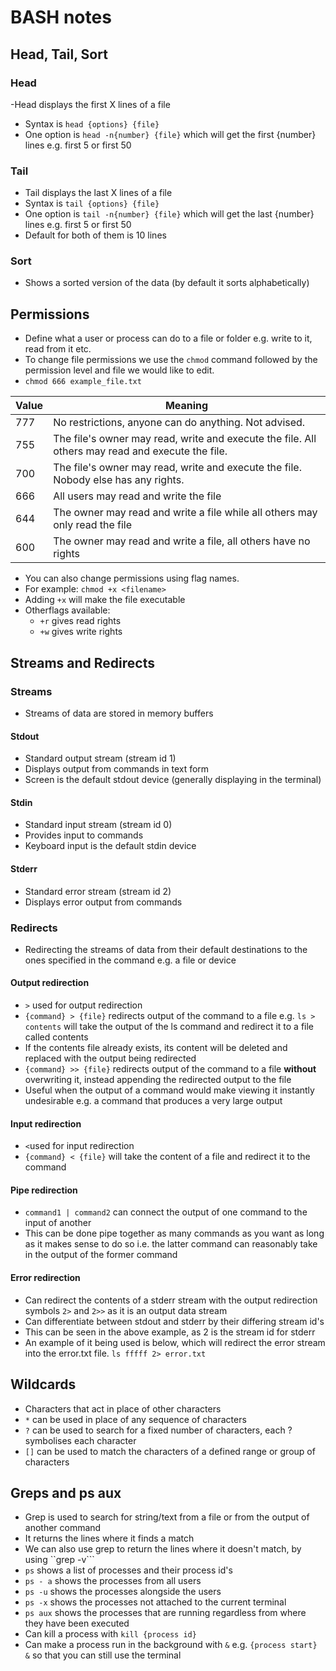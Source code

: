 # BASH notes

## Head, Tail, Sort
### Head
-Head displays the first X lines of a file
- Syntax is ``head {options} {file}``
- One option is `head -n{number} {file}` which will get the first {number} lines
 e.g. first 5 or first 50
### Tail
- Tail displays the last X lines of a file
- Syntax is ``tail {options} {file}``
- One option is `tail -n{number} {file}` which will get the last {number} lines
 e.g. first 5 or first 50
- Default for both of them is 10 lines
### Sort
- Shows a sorted version of the data (by default it sorts alphabetically)

## Permissions
- Define what a user or process can do to a file or folder e.g. write to it,
read from it etc.
- To change file permissions we use the `chmod` command followed by the permission level and file we would like to edit.
- `chmod 666 example_file.txt`

| Value | Meaning                                                                                          |
| ----- | ------------------------------------------------------------------------------------------------ |
| 777   | No restrictions, anyone can do anything. Not advised.                                            |
| 755   | The file's owner may read, write and execute the file. All others may read and execute the file. |
| 700   | The file's owner may read, write and execute the file. Nobody else has any rights.               |
| 666   | All users may read and write the file                                                            |
| 644   | The owner may read and write a file while all others may only read the file                      |
| 600   | The owner may read and write a file, all others have no rights                                   |

- You can also change permissions using flag names.
- For example: `chmod +x <filename>`
- Adding `+x` will make the file executable
- Otherflags available:
  - `+r` gives read rights
  - `+w` gives write rights

## Streams and Redirects
### Streams
- Streams of data are stored in memory buffers
#### Stdout
- Standard output stream (stream id 1)
- Displays output from commands in text form
- Screen is the default stdout device (generally displaying in the terminal)
#### Stdin
- Standard input stream (stream id 0)
- Provides input to commands
- Keyboard input is the default stdin device
#### Stderr
- Standard error stream (stream id 2)
- Displays error output from commands
### Redirects
- Redirecting the streams of data from their default destinations to the ones
specified in the command e.g. a file or device
#### Output redirection
- `>` used for output redirection
- `{command} > {file}` redirects output of the command to a file e.g.
`ls > contents` will take the output of the ls command and redirect it to a
file called contents
- If the contents file already exists, its content will be deleted and replaced
with the output being redirected
- `{command} >> {file}` redirects output of the command to a file **without**
overwriting it, instead appending the redirected output to the file
- Useful when the output of a command would make viewing it instantly
undesirable e.g. a command that produces a very large output
#### Input redirection
- `<`used for input redirection
- `{command} < {file}` will take the content of a file and redirect it to the
command
#### Pipe redirection
-  `command1 | command2` can connect the output of one command to the input of
another
- This can be done pipe together as many commands as you want as long as it
makes sense to do so i.e. the latter command can reasonably take in the output
of the former command
#### Error redirection
- Can redirect the contents of a stderr stream with the output redirection
symbols `2>` and `2>>` as it is an output data stream
- Can differentiate between stdout and stderr by their differing stream id's
- This can be seen in the above example, as 2 is the stream id for stderr
- An example of it being used is below, which will redirect the error stream
into the error.txt file.
`ls fffff 2> error.txt`

## Wildcards
- Characters that act in place of other characters
- ``*`` can be used in place of any sequence of characters
- ``?`` can be used to search for a fixed number of characters, each ?
symbolises each character
- ``[]`` can be used to match the characters of a defined range or group of
characters


## Greps and ps aux
- Grep is used to search for string/text from a file or from the output of
another command
- It returns the lines where it finds a match
- We can also use grep to return the lines where it doesn't match, by using
``grep -v```
- ``ps`` shows a list of processes and their process id's
- ``ps - a`` shows the processes from all users
- ``ps -u`` shows the processes alongside the users
- ``ps -x`` shows the processes not attached to the current terminal
- ``ps aux`` shows the processes that are running regardless from where they
have been executed
- Can kill a process with `kill {process id}`
- Can make a process run in the background with `&` e.g. `{process start} &` so
that you can still use the terminal
